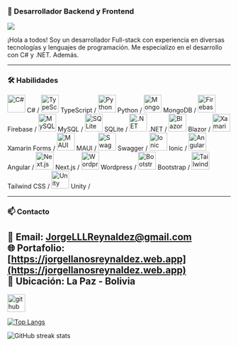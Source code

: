 ### 👋 Desarrollador Backend y Frontend
![](https://64.media.tumblr.com/4ac57db98021ffd3a4e6717dee097802/4ae47e59d4f3527b-fb/s500x750/62f2e9fefe4f607ee1543c58702dea229dcd4e63.gifv)

¡Hola a todos! Soy un desarrollador Full-stack con experiencia en diversas tecnologías y lenguajes de programación. Me especializo en el desarrollo con C# y .NET. Además.

---
### 🛠 Habilidades

<img src="https://64.media.tumblr.com/61add88b0e6fdc7611f18cebdf98869c/c2326cc25074a51b-18/s500x750/bd84033e745f2a098945bd78a969624225264cd4.pnj" alt="C#" height="40"/> C# /
<img src="https://64.media.tumblr.com/d5c9939a15bf553dee24da0283325de6/79e98357a0b66d5b-ab/s500x750/c51da56ce17266ede8326cf30bd5bc67885e9084.pnj" alt="TypeScript" height="40"/> TypeScript /
<img src="https://64.media.tumblr.com/6062d5b2b8e03948256b824994f4c162/92ac06fb876cc081-79/s1280x1920/654258950c504323a3a27728a683702dcb3e4199.pnj" alt="Python" height="40"/> Python /
<img src="https://64.media.tumblr.com/81bd85109cc14cc4132a139d80be0aaa/92ac06fb876cc081-01/s640x960/e1bb4437e4fab10b49caeb872c26ac1fa39acbbb.pnj" alt="MongoDB" height="40"/> MongoDB /
<img src="https://64.media.tumblr.com/6708817a23b0c59f91960f5cfe5ec0bc/92ac06fb876cc081-a9/s500x750/ffa1814342aca0f625637065e07c37e7700fcee9.pnj" alt="Firebase" height="40"/> Firebase /
<img src="https://64.media.tumblr.com/409aa0fc7af7f4b22f9aa3564969d009/92ac06fb876cc081-6d/s640x960/9b8303cc4dcefe6527c2e2d73416a410e6dfbb9a.pnj" alt="MySQL" height="40"/> MySQL /
<img src="https://64.media.tumblr.com/9165ce2b65cfa6138d3dadbacd05920a/9d71a6a49f20cad6-ca/s1280x1920/3ef3d17d5c19e8c0cd99a9a3596039e2a3547a7c.pnj" alt="SQLite" height="40"/> SQLite /
<img src="https://64.media.tumblr.com/7eac2ea39753db04532bd49613e4a934/92ac06fb876cc081-fc/s640x960/498e006b295dc0e7d9080587a524ca50a0cc65a6.pnj" alt=".NET" height="40"/> .NET /
<img src="https://64.media.tumblr.com/ba72d1b10695810e772dbfe9ca810846/92ac06fb876cc081-ec/s1280x1920/bbde6732898540c547dce9c1b709f258f37b2e31.pnj" alt="Blazor" height="40"/> Blazor /
<img src="https://64.media.tumblr.com/4055b7d7c3daf6e2451d88fc31bcf4cb/79e98357a0b66d5b-2c/s250x400/2920626fb44e4e0d785a6eff0053fdc04f84b99c.pnj" alt="Xamarin Forms" height="40"/> Xamarin Forms /
<img src="https://64.media.tumblr.com/c7aa281ba6647b8d16dabbd94b1cf901/92ac06fb876cc081-6f/s540x810/6a4b7881e26643d9fb2682df4449e46a93557a0e.pnj" alt="MAUI" height="40"/> MAUI /
<img src="https://64.media.tumblr.com/02851c4db83eb2308b6543427ef37cbe/9d71a6a49f20cad6-49/s250x400/a27089fdf0d9e3d7acb0b4fe18f0b1f1abf548a6.pnj" alt="Swagger" height="40"/> Swagger /
<img src="https://64.media.tumblr.com/5315efd13abbaa8c8b6173d09005578b/92ac06fb876cc081-00/s250x400/f0d37e0b0f70b420b3a0a51de4ef1019a2603c9c.pnj" alt="Ionic" height="40"/> Ionic /
<img src="https://64.media.tumblr.com/26ec0f2d36b1e84dd62f1a52a41066bd/92ac06fb876cc081-78/s500x750/2fd33f2b5eb56d24f40b3a7acba2ccddb3632391.pnj" alt="Angular" height="40"/> Angular /
<img src="https://64.media.tumblr.com/7a7836046aeea9dc5c4155080dcbeb74/92ac06fb876cc081-cf/s500x750/ab680abfe903b2e0817131dd90d016c7c1ea7e46.pnj" alt="Next.js" height="40"/> Next.js /
<img src="https://64.media.tumblr.com/5d584cf740af546b81c8df3794531264/79e98357a0b66d5b-bb/s540x810/2b00c6fd0309f3cefba4be141b643eca976f1820.pnj" alt="Wordpress" height="40"/> Wordpress /
<img src="https://64.media.tumblr.com/68bc382f2b43e4f7758e812a4316de06/92ac06fb876cc081-35/s640x960/a386eca6f487208470da9eaaa8b88f033c37963c.pnj" alt="Bootstrap" height="40"/> Bootstrap /
<img src="https://64.media.tumblr.com/10dde94b0d8351e87deaf3a20b92ab4e/79e98357a0b66d5b-b5/s2048x3072/6b132bfd1792e83c69f3831decdd6c4bf74291a9.pnj" alt="Tailwind CSS" height="40"/> Tailwind CSS /
<img src="https://64.media.tumblr.com/2338b03766bf0a6529cf634e85a15268/79e98357a0b66d5b-54/s1280x1920/c3bbfe63f20b98d90b7e578b061029f34a358387.pnj" alt="Unity" height="40"/> Unity /

---

### 📫 Contacto

📧 **Email:** JorgeLLLReynaldez@gmail.com  
🌐 **Portafolio:** [https://jorgellanosreynaldez.web.app](https://jorgellanosreynaldez.web.app)  
📍 **Ubicación:** La Paz - Bolivia  
---

[<img src='https://cdn.jsdelivr.net/npm/simple-icons@3.0.1/icons/github.svg' alt='github' height='40'>](https://github.com/JorgeLlanosReynaldez)  

[![Top Langs](https://github-readme-stats.vercel.app/api/top-langs/?username=JorgeLlanosReynaldez)](https://github.com/anuraghazra/github-readme-stats)

![GitHub streak stats](https://streak-stats.demolab.com/?user=JorgeLlanosReynaldez)
